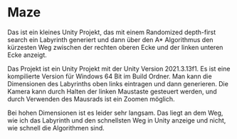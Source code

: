 # Maze
Das ist ein kleines Unity Projekt, das mit einem Randomized depth-first search ein Labyrinth generiert und dann über
den A* Algorithmus den kürzesten Weg zwischen der rechten oberen Ecke und der linken unteren Ecke anzeigt.

Das Projekt ist ein Unity Projekt mit der Unity Version 2021.3.13f1. Es ist eine kompilierte Version für Windows 64 Bit im Build Ordner.
Man kann die Dimensionen des Labyrinths oben links eintragen und dann generieren.
Die Kamera kann durch Halten der linken Maustaste gesteuert werden, und durch Verwenden des Mausrads ist ein Zoomen möglich.

Bei hohen Dimensionen ist es leider sehr langsam. Das liegt an dem Weg, wie ich das Labyrinth und den schnellsten Weg in Unity anzeige und nicht, wie schnell die Algorithmen sind. 

